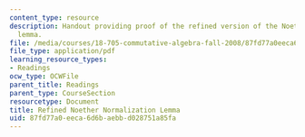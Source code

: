 ```yaml
---
content_type: resource
description: Handout providing proof of the refined version of the Noether normalization
  lemma.
file: /media/courses/18-705-commutative-algebra-fall-2008/87fd77a0eeca6d6baebbd028751a85fa_handoutnoeth.pdf
file_type: application/pdf
learning_resource_types:
- Readings
ocw_type: OCWFile
parent_title: Readings
parent_type: CourseSection
resourcetype: Document
title: Refined Noether Normalization Lemma
uid: 87fd77a0-eeca-6d6b-aebb-d028751a85fa
---
```

